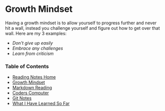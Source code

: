# Growth Mindset
Having a growth mindset is to allow yourself to progress further and never hit a wall, instead you challenge yourself and figure out how to get over that wall. Here are my 3 examples:
* *Don't give up easily*
* *Embrace any challenges*
* *Learn from criticism*

### Table of Contents
* [Reading Notes Home](README.md)
* [Growth Mindset](growth_mindset.md)
* [Markdown Reading](markdown.md)
* [Coders Computer](coders_computer.md)
* [Git Notes](git_notes.md)
* [What I Have Learned So Far](learned_so_far.md)

